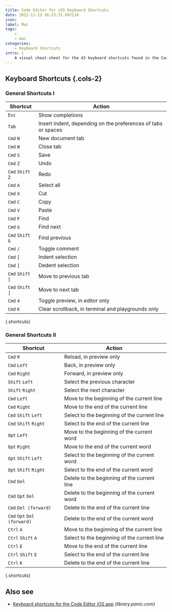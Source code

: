 ```yaml
---
title: Code Editor for iOS Keyboard Shortcuts
date: 2022-11-23 16:23:31.697110
icon: 
label: Mac
tags: 
    - 
    - mac
categories:
    - Keyboard Shortcuts
intro: |
    A visual cheat-sheet for the 43 keyboard shortcuts found in the Code Editor for iOS app. This application is MacOS-only.
---
```




Keyboard Shortcuts {.cols-2}
------------------



### General Shortcuts I

Shortcut | Action
---|---
`Esc`  | Show completions
`Tab`  | Insert indent, depending on the preferences of tabs or spaces
`Cmd` `N`  | New document tab
`Cmd` `W`  | Close tab
`Cmd` `S`  | Save
`Cmd` `Z`  | Undo
`Cmd` `Shift` `Z`  | Redo
`Cmd` `A`  | Select all
`Cmd` `X`  | Cut
`Cmd` `C`  | Copy
`Cmd` `V`  | Paste
`Cmd` `F`  | Find
`Cmd` `G`  | Find next
`Cmd` `Shift` `G`  | Find previous
`Cmd` `/`  | Toggle comment
`Cmd` `[`  | Indent selection
`Cmd` `]`  | Dedent selection
`Cmd` `Shift` `[`  | Move to previous tab
`Cmd` `Shift` `]`  | Move to next tab
`Cmd` `4`  | Toggle preview, in editor only
`Cmd` `K`  | Clear scrollback, in terminal and playgrounds only
{.shortcuts}


### General Shortcuts II

Shortcut | Action
---|---
`Cmd` `R`  | Reload, in preview only
`Cmd` `Left`  | Back, in preview only
`Cmd` `Right`  | Forward, in preview only
`Shift` `Left`  | Select the previous character
`Shift` `Right`  | Select the next character
`Cmd` `Left`  | Move to the beginning of the current line
`Cmd` `Right`  | Move to the end of the current line
`Cmd` `Shift` `Left`  | Select to the beginning of the current line
`Cmd` `Shift` `Right`  | Select to the end of the current line
`Opt` `Left`  | Move to the beginning of the current word
`Opt` `Right`  | Move to the end of the current word
`Opt` `Shift` `Left`  | Select to the beginning of the current word
`Opt` `Shift` `Right`  | Select to the end of the current word
`Cmd` `Del`  | Delete to the beginning of the current line
`Cmd` `Opt` `Del`  | Delete to the beginning of the current word
`Cmd` `Del (forward)`  | Delete to the end of the current line
`Cmd` `Opt` `Del (forward)`  | Delete to the end of the current word
`Ctrl` `A`  | Move to the beginning of the current line
`Ctrl` `Shift` `A`  | Select to the beginning of the current line
`Ctrl` `E`  | Move to the end of the current line
`Ctrl` `Shift` `E`  | Select to the end of the current line
`Ctrl` `K`  | Delete to the end of the current line
{.shortcuts}




Also see
--------
- [Keyboard shortcuts for the Code Editor iOS app](https://library.panic.com/code-editor/shortcut-keys/) _(library.panic.com)_
